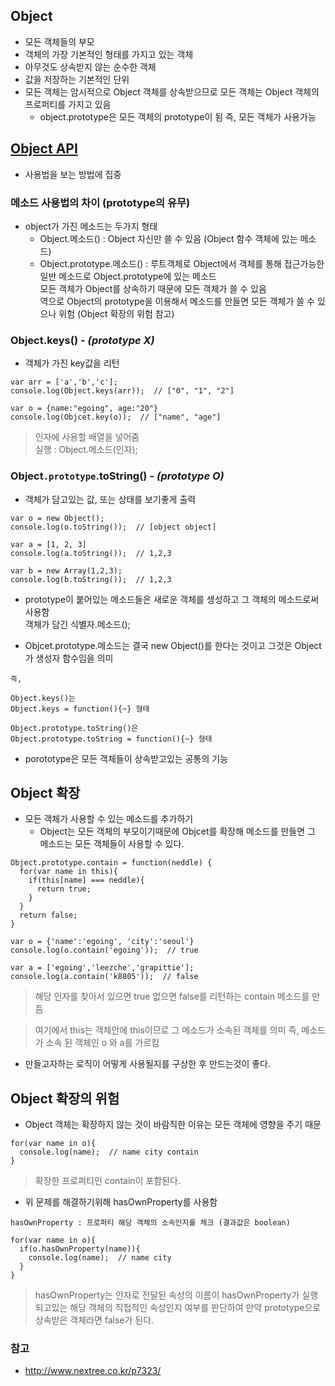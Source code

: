 ## Object
- 모든 객체들의 부모
- 객체의 가장 기본적인 형태를 가지고 있는 객체
- 아무것도 상속받지 않는 순수한 객체
- 값을 저장하는 기본적인 단위
- 모든 객체는 암시적으로 Object 객체를 상속받으므로 모든 객체는 Object 객체의 프로퍼티를 가지고 있음
  - object.prototype은 모든 객체의 prototype이 됨 즉, 모든 객체가 사용가능

## [Object API](https://developer.mozilla.org/en-US/docs/Web/JavaScript/Reference/Global_Objects/Object)
- 사용법을 보는 방법에 집중

### 메소드 사용법의 차이 (prototype의 유무)
- object가 가진 메소드는 두가지 형태
  - Object.메소드() : Object 자신만 쓸 수 있음 (Object 함수 객체에 있는 메소드)
  - Object.prototype.메소드() : 루트객체로 Object에서 객체를 통해 접근가능한 일반 메소드로 Object.prototype에 있는 메소드<br/>모든 객체가 Object를 상속하기 때문에 모든 객체가 쓸 수 있음<br/>역으로 Object의 prototype을 이용해서 메소드를 만들면 모든 객체가 쓸 수 있으나 위험 (Object 확장의 위험 참고)
  
  
### Object.keys() - _(prototype X)_
- 객체가 가진 key값을 리턴
```
var arr = ['a','b','c'];
console.log(Object.keys(arr));  // ["0", "1", "2"]

var o = {name:"egoing", age:"20"}
console.log(Objcet.key(o));  // ["name", "age"]
```
> 인자에 사용할 배열을 넣어줌<br/>실행 : Object.메소드(인자);

### Object`.prototype`.toString() - _(prototype O)_
- 객체가 담고있는 값, 또는 상태를 보기좋게 출력
```
var o = new Object();
console.log(o.toString());  // [object object]

var a = [1, 2, 3]
console.log(a.toString());  // 1,2,3

var b = new Array(1,2,3);
console.log(b.toString());  // 1,2,3
```
- prototype이 붙어있는 메소드들은 새로운 객체를 생성하고 그 객체의 메소드로써 사용함<br/>객체가 담긴 식별자.메소드();

- Objcet.prototype.메소드는 결국 new Object()를 한다는 것이고 그것은 Object가 생성자 함수임을 의미
```
즉,

Object.keys()는
Object.keys = function(){~} 형태

Object.prototype.toString()은
Object.prototype.toString = function(){~} 형태
```
- porototype은 모든 객체들이 상속받고있는 공통의 기능


## Object 확장
- 모든 객체가 사용할 수 있는 메소드를 추가하기
  - Object는 모든 객체의 부모이기때문에 Objcet를 확장해 메소드를 만들면 그 메소드는 모든 객체들이 사용할 수 있다.

```
Object.prototype.contain = function(neddle) {
  for(var name in this){
    if(this[name] === neddle){
      return true;
    }
  }
  return false;
}

var o = {'name':'egoing', 'city':'seoul'}
console.log(o.contain('egoing'));  // true

var a = ['egoing','leezche','grapittie'];
console.log(a.contain('k8805'));  // false
```
> 해당 인자를 찾아서 있으면 true 없으면 false를 리턴하는 contain 메소드를 만듬

> 여기에서 this는 객체안에 this이므로 그 메소드가 소속된 객체를 의미 즉, 메소드가 소속 된 객체인 o 와 a를 가르킴

- 만들고자하는 로직이 어떻게 사용될지를 구상한 후 만드는것이 좋다.

## Object 확장의 위험
- Object 객체는 확장하지 않는 것이 바람직한 이유는 모든 객체에 영향을 주기 때문
```
for(var name in o){
  console.log(name);  // name city contain
}
```
> 확장한 프로퍼티인 contain이 포함된다.

- 위 문제를 해결하기위해 hasOwnProperty를 사용함

`hasOwnProperty : 프로퍼티 해당 객체의 소속인지를 체크 (결과값은 boolean)`

```
for(var name in o){
  if(o.hasOwnProperty(name)){
    console.log(name);  // name city
  }
}
```
> hasOwnProperty는 인자로 전달된 속성의 이름이 hasOwnProperty가 실행되고있는 해당 객체의 직접적인 속성인지 여부를 판단하여 만약 prototype으로 상속받은 객체라면 false가 된다.

### 참고
- http://www.nextree.co.kr/p7323/

